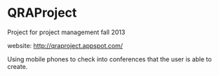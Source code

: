 QRAProject
==========

Project for project management fall 2013

website: http://qraproject.appspot.com/

Using mobile phones to check into conferences that the user is able to create.
